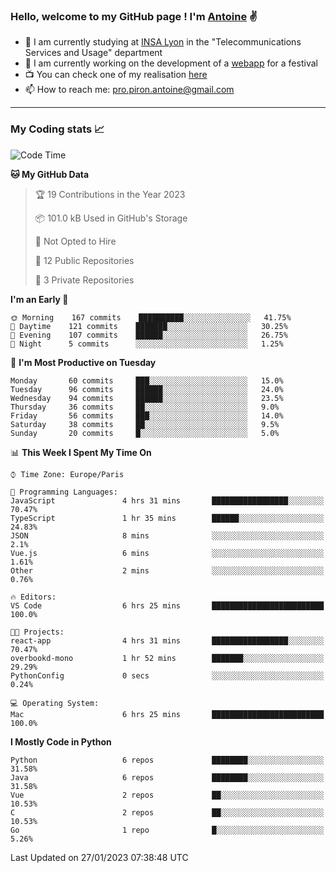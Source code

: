 ### Hello, welcome to my GitHub page ! I'm [Antoine](https://github.com/AntoinePiron) ✌️

- 🌱 I am currently studying at [INSA Lyon](https://www.insa-lyon.fr) in the "Telecommunications Services and Usage" department
- 🔭 I am currently working on the development of a [webapp](https://github.com/24HeuresINSA/Overbookd) for a festival
- 📺 You can check one of my realisation [here](https://astustc.fr)
- 📫 How to reach me: [pro.piron.antoine@gmail.com](mailto:pro.piron.antoine@gmail.com)

---

### My Coding stats 📈
<!--START_SECTION:waka-->
![Code Time](http://img.shields.io/badge/Code%20Time-5%20hrs%2042%20mins-blue)

**🐱 My GitHub Data** 

> 🏆 19 Contributions in the Year 2023
 > 
> 📦 101.0 kB Used in GitHub's Storage 
 > 
> 🚫 Not Opted to Hire
 > 
> 📜 12 Public Repositories 
 > 
> 🔑 3 Private Repositories  
 > 
**I'm an Early 🐤** 

```text
🌞 Morning    167 commits    ██████████░░░░░░░░░░░░░░░   41.75% 
🌆 Daytime    121 commits    ███████░░░░░░░░░░░░░░░░░░   30.25% 
🌃 Evening    107 commits    ██████░░░░░░░░░░░░░░░░░░░   26.75% 
🌙 Night      5 commits      ░░░░░░░░░░░░░░░░░░░░░░░░░   1.25%

```
📅 **I'm Most Productive on Tuesday** 

```text
Monday       60 commits     ███░░░░░░░░░░░░░░░░░░░░░░   15.0% 
Tuesday      96 commits     ██████░░░░░░░░░░░░░░░░░░░   24.0% 
Wednesday    94 commits     ██████░░░░░░░░░░░░░░░░░░░   23.5% 
Thursday     36 commits     ██░░░░░░░░░░░░░░░░░░░░░░░   9.0% 
Friday       56 commits     ███░░░░░░░░░░░░░░░░░░░░░░   14.0% 
Saturday     38 commits     ██░░░░░░░░░░░░░░░░░░░░░░░   9.5% 
Sunday       20 commits     █░░░░░░░░░░░░░░░░░░░░░░░░   5.0%

```


📊 **This Week I Spent My Time On** 

```text
⌚︎ Time Zone: Europe/Paris

💬 Programming Languages: 
JavaScript               4 hrs 31 mins       █████████████████░░░░░░░░   70.47% 
TypeScript               1 hr 35 mins        ██████░░░░░░░░░░░░░░░░░░░   24.83% 
JSON                     8 mins              ░░░░░░░░░░░░░░░░░░░░░░░░░   2.1% 
Vue.js                   6 mins              ░░░░░░░░░░░░░░░░░░░░░░░░░   1.61% 
Other                    2 mins              ░░░░░░░░░░░░░░░░░░░░░░░░░   0.76%

🔥 Editors: 
VS Code                  6 hrs 25 mins       █████████████████████████   100.0%

🐱‍💻 Projects: 
react-app                4 hrs 31 mins       █████████████████░░░░░░░░   70.47% 
overbookd-mono           1 hr 52 mins        ███████░░░░░░░░░░░░░░░░░░   29.29% 
PythonConfig             0 secs              ░░░░░░░░░░░░░░░░░░░░░░░░░   0.24%

💻 Operating System: 
Mac                      6 hrs 25 mins       █████████████████████████   100.0%

```

**I Mostly Code in Python** 

```text
Python                   6 repos             ████████░░░░░░░░░░░░░░░░░   31.58% 
Java                     6 repos             ████████░░░░░░░░░░░░░░░░░   31.58% 
Vue                      2 repos             ██░░░░░░░░░░░░░░░░░░░░░░░   10.53% 
C                        2 repos             ██░░░░░░░░░░░░░░░░░░░░░░░   10.53% 
Go                       1 repo              █░░░░░░░░░░░░░░░░░░░░░░░░   5.26%

```



 Last Updated on 27/01/2023 07:38:48 UTC
<!--END_SECTION:waka-->
